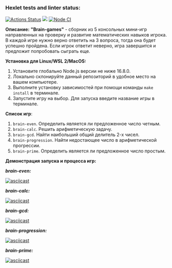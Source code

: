 ### Hexlet tests and linter status:
[![Actions Status](https://github.com/artm73/frontend-project-lvl1/workflows/hexlet-check/badge.svg)](https://github.com/artm73/frontend-project-lvl1/actions)
<a href="https://codeclimate.com/github/artm73/frontend-project-lvl1"><img src="https://api.codeclimate.com/v1/badges/a99a88d28ad37a79dbf6/maintainability" /></a>
[![Node CI](https://github.com/artm73/frontend-project-lvl1/actions/workflows/linter-check.yml/badge.svg?branch=main)](https://github.com/artm73/frontend-project-lvl1/actions/workflows/linter-check.yml)

**Описание:**
**"Brain-games"** - сборник из 5 консольных мини-игр направленных на проверку и развитие математических навыков игрока. В каждой игре нужно верно ответить на 3 вопроса, тогда она будет успешно пройдена. Если игрок ответит неверно, игра завершится и предложит попробовать сыграть еще.

**Установка для Linux/WSL 2/MacOS:**
1. Установите глобально Node.js версии не ниже 16.8.0.
2. Локально склонируйте данный репозиторий в удобное место на вашем компьютере.
3. Выполните установку зависимостей при помощи команды `make install` в терминале.
4. Запустите игру на выбор. Для запуска введите название игры в терминале.

**Список игр**:
1. `brain-even`. Определить является ли предложенное число четным.
2. `brain-calc`. Решить арифметическую задачу.
3. `brain-gcd`. Найти наибольший общий делитель 2-х чисел.
4. `brain-progression`. Найти недостающее число в арифметической прогрессии.
5. `brain-prime`. Определить является ли предложенное число простым.

**Демонстрация запуска и процесса игр:**

_**brain-even:**_

[![asciicast](https://asciinema.org/a/YsyLomDIQ32azrLC8P9uT0ePa.svg)](https://asciinema.org/a/YsyLomDIQ32azrLC8P9uT0ePa)

_**brain-calc:**_

[![asciicast](https://asciinema.org/a/oNd2qJNxFzFdZcjgjjJUCAGZK.svg)](https://asciinema.org/a/oNd2qJNxFzFdZcjgjjJUCAGZK)

_**brain-gcd:**_ 

[![asciicast](https://asciinema.org/a/E40O0XyeyMcsQdzP2ozbb6Fgy.svg)](https://asciinema.org/a/E40O0XyeyMcsQdzP2ozbb6Fgy)

_**brain-progression:**_

[![asciicast](https://asciinema.org/a/Fb06qmjEJwlKy5YczCP29tMk3.svg)](https://asciinema.org/a/Fb06qmjEJwlKy5YczCP29tMk3)

_**brain-prime:**_

[![asciicast](https://asciinema.org/a/441587.svg)](https://asciinema.org/a/441587)
